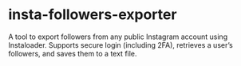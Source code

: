# insta-followers-exporter
A tool to export followers from any public Instagram account using Instaloader. Supports secure login (including 2FA), retrieves a user’s followers, and saves them to a text file.
